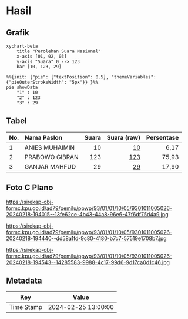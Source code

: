 # Hasil

## Grafik

```mermaid
xychart-beta
    title "Perolehan Suara Nasional"
    x-axis [01, 02, 03]
    y-axis "Suara" 0 --> 123
    bar [10, 123, 29]
```

```mermaid
%%{init: {"pie": {"textPosition": 0.5}, "themeVariables": {"pieOuterStrokeWidth": "5px"}} }%%
pie showData
    "1" : 10
    "2" : 123
    "3" : 29
```

## Tabel

| No. | Nama Paslon    | Suara | Suara (raw) | Persentase |
|:--- |:-------------- | -----:| -----------:| ----------:|
| 1   | ANIES MUHAIMIN | 10    | [10][p-1]   | 6,17       |
| 2   | PRABOWO GIBRAN | 123   | [123][p-2]  | 75,93      |
| 3   | GANJAR MAHFUD  | 29    | [29][p-3]   | 17,90      |


[p-1]: https://github.com/gigit-pemilu/pemilu-2024/blob/main/pilpres/hitung-suara/sub/93-papua-selatan/sub/01-merauke/sub/01-merauke/sub/1005-maro/sub/026-tps/sub/paslon-1.txt
[p-2]: https://github.com/gigit-pemilu/pemilu-2024/blob/main/pilpres/hitung-suara/sub/93-papua-selatan/sub/01-merauke/sub/01-merauke/sub/1005-maro/sub/026-tps/sub/paslon-2.txt
[p-3]: https://github.com/gigit-pemilu/pemilu-2024/blob/main/pilpres/hitung-suara/sub/93-papua-selatan/sub/01-merauke/sub/01-merauke/sub/1005-maro/sub/026-tps/sub/paslon-3.txt

## Foto C Plano

https://sirekap-obj-formc.kpu.go.id/ad79/pemilu/ppwp/93/01/01/10/05/9301011005026-20240218-194015--13fe62ce-4b43-44a8-96e6-47f6df75d4a9.jpg

https://sirekap-obj-formc.kpu.go.id/ad79/pemilu/ppwp/93/01/01/10/05/9301011005026-20240218-194440--dd58a1fd-9c80-4180-b7c7-57519e1708b7.jpg

https://sirekap-obj-formc.kpu.go.id/ad79/pemilu/ppwp/93/01/01/10/05/9301011005026-20240218-194543--14285583-9988-4c17-99d6-9d17ca0d1c46.jpg


## Metadata

| Key        | Value               |
| ---------- | ------------------- |
| Time Stamp | 2024-02-25 13:00:00 |



